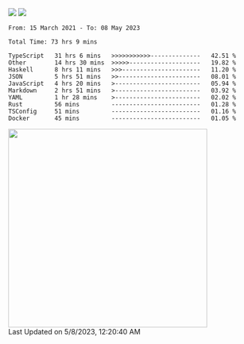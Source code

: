 <div>
  <img src="https://github-readme-stats.vercel.app/api?username=naporin0624&count_private=true&show_icons=true" />
  <img src="https://github-readme-stats.vercel.app/api/top-langs/?username=naporin0624&layout=compact&hide=css" />
  <!--START_SECTION:waka-->

```text
From: 15 March 2021 - To: 08 May 2023

Total Time: 73 hrs 9 mins

TypeScript   31 hrs 6 mins   >>>>>>>>>>>--------------   42.51 %
Other        14 hrs 30 mins  >>>>>--------------------   19.82 %
Haskell      8 hrs 11 mins   >>>----------------------   11.20 %
JSON         5 hrs 51 mins   >>-----------------------   08.01 %
JavaScript   4 hrs 20 mins   >------------------------   05.94 %
Markdown     2 hrs 51 mins   >------------------------   03.92 %
YAML         1 hr 28 mins    >------------------------   02.02 %
Rust         56 mins         -------------------------   01.28 %
TSConfig     51 mins         -------------------------   01.16 %
Docker       45 mins         -------------------------   01.05 %
```

<!--END_SECTION:waka-->
  
  <!--START_SECTION:lapras-card-->
<a href="https://lapras.com/public/CDQE7TF" target="_blank" rel="noopener noreferrer"><img src="https://lapras-card-generator.vercel.app/api/svg?e=3.56&b=3.48&i=3.5&b1=%23232323&b2=%236d6d6d&i1=%23212121&i2=%23818181&l=ja" width="400" ></a>  
Last Updated on 5/8/2023, 12:20:40 AM
<!--END_SECTION:lapras-card-->
</div>
